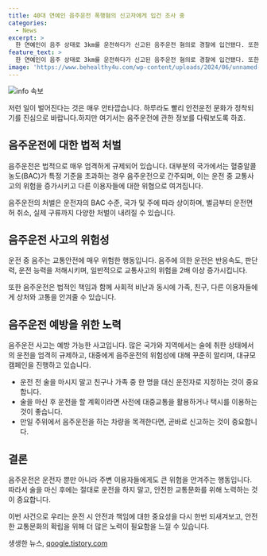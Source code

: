 ```yaml
---
title: 40대 연예인 음주운전 폭행혐의 신고자에게 입건 조사 중
categories:
  - News
excerpt: >
  한 연예인이 음주 상태로 3km를 운전하다가 신고된 음주운전 혐의로 경찰에 입건됐다. 또한, 신고자를 폭행한 혐의도 받고 있으며, 혈중 알코올농도는 면허 취소 수준의 만취 상태였다. 경찰은 음주운전 혐의를 우선 기소 의견으로 송치한 상태이고, 폭행 혐의에 대해서는 CCTV 등을 토대로 조사 중이다.
feature_text: >
  한 연예인이 음주 상태로 3km를 운전하다가 신고된 음주운전 혐의로 경찰에 입건됐다. 또한, 신고자를 폭행한 혐의도 받고 있으며, 혈중 알코올농도는 면허 취소 수준의 만취 상태였다. 경찰은 음주운전 혐의를 우선 기소 의견으로 송치한 상태이고, 폭행 혐의에 대해서는 CCTV 등을 토대로 조사 중이다.
image: 'https://www.behealthy4u.com/wp-content/uploads/2024/06/unnamed-file.png'
---
```


<p><img src="https://www.behealthy4u.com/wp-content/uploads/2024/06/unnamed-file.png" alt="info 속보" /></p>

<p>저런 일이 벌어진다는 것은 매우 안타깝습니다. 하루라도 빨리 안전운전 문화가 정착되기를 진심으로 바랍니다.하지만 여기서는 음주운전에 관한 정보를 다뤄보도록 하죠.</p>

<h2 data-ke-size="size26">음주운전에 대한 법적 처벌</h2>

<p>음주운전은 법적으로 매우 엄격하게 규제되어 있습니다. 대부분의 국가에서는 혈중알콜농도(BAC)가 특정 기준을 초과하는 경우 음주운전으로 간주되며, 이는 운전 중 교통사고의 위험을 증가시키고 다른 이용자들에 대한 위협으로 여겨집니다.</p>

<p data-ke-size="size16">음주운전의 처벌은 운전자의 BAC 수준, 국가 및 주에 따라 상이하며, 벌금부터 운전면허 취소, 실제 구류까지 다양한 처벌이 내려질 수 있습니다.</p>

<h2 data-ke-size="size26">음주운전 사고의 위험성</h2>

<p>운전 중 음주는 교통안전에 매우 위험한 행동입니다. 음주에 의한 운전은 반응속도, 판단력, 운전 능력을 저해시키며, 일반적으로 교통사고의 위험을 2배 이상 증가시킵니다.</p>

<p data-ke-size="size16">또한 음주운전은 법적인 책임과 함께 사회적 비난과 동시에 가족, 친구, 다른 이용자들에게 상처와 고통을 안겨줄 수 있습니다.</p>

<h2 data-ke-size="size26">음주운전 예방을 위한 노력</h2>

<p>음주운전 사고는 예방 가능한 사고입니다. 많은 국가와 지역에서는 술에 취한 상태에서의 운전을 엄격히 규제하고, 대중에게 음주운전의 위험성에 대해 꾸준히 알리며, 대규모 캠페인을 진행하고 있습니다.</p>

<ul>
<li>운전 전 술을 마시지 말고 친구나 가족 중 한 명을 대신 운전자로 지정하는 것이 중요합니다.</li>
<li>술을 마신 후 운전을 할 계획이라면 사전에 대중교통을 활용하거나 택시를 이용하는 것이 좋습니다.</li>
<li>만일 주위에서 음주운전을 하는 차량을 목격한다면, 곧바로 신고하는 것이 중요합니다.</li>
</ul>

<h2 data-ke-size="size26">결론</h2>

<p>음주운전은 운전자 뿐만 아니라 주변 이용자들에게도 큰 위험을 안겨주는 행동입니다. 따라서 술을 마신 후에는 절대로 운전을 하지 말고, 안전한 교통문화를 위해 노력하는 것이 중요합니다.</p>

<p>이번 사건으로 우리는 운전 시 안전과 책임에 대한 중요성을 다시 한번 되새겨보고, 안전한 교통문화의 확립을 위해 더 많은 노력이 필요함을 느낄 수 있습니다.</p>
생생한 뉴스, <a href="https://qoogle.tistory.com" rel="dofollow">qoogle.tistory.com</a>


